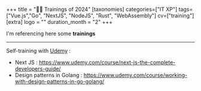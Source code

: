 +++
title = "🧑‍🏫 Trainings of 2024"
[taxonomies]
categories=["IT XP"]
tags=["Vue.js","Go", "NextJS", "NodeJS", "Rust", "WebAssembly"]
cv=["training"]
[extra]
logo = ""
duration_month = "2"
+++

I'm referencing here some **trainings**

<!-- more -->

---

Self-training with [Udemy](https://www.udemy.com) :

- Next JS : <https://www.udemy.com/course/next-js-the-complete-developers-guide/>
- Design patterns in Golang : <https://www.udemy.com/course/working-with-design-patterns-in-go-golang/>
